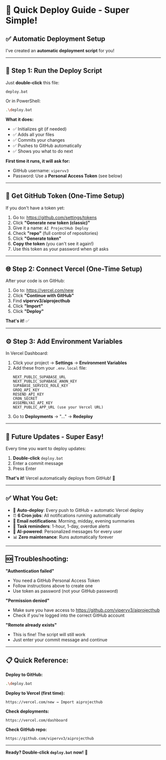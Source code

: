 # 🚀 Quick Deploy Guide - Super Simple!

## ✅ Automatic Deployment Setup

I've created an **automatic deployment script** for you!

---

## 📝 **Step 1: Run the Deploy Script**

Just **double-click** this file:
```
deploy.bat
```

Or in PowerShell:
```bash
.\deploy.bat
```

**What it does:**
- ✅ Initializes git (if needed)
- ✅ Adds all your files
- ✅ Commits your changes
- ✅ Pushes to GitHub automatically
- ✅ Shows you what to do next

**First time it runs, it will ask for:**
- GitHub username: `vipervv3`
- Password: Use a **Personal Access Token** (see below)

---

## 🔑 **Get GitHub Token (One-Time Setup)**

If you don't have a token yet:

1. Go to: https://github.com/settings/tokens
2. Click **"Generate new token (classic)"**
3. Give it a name: `AI ProjectHub Deploy`
4. Check **"repo"** (full control of repositories)
5. Click **"Generate token"**
6. **Copy the token** (you can't see it again!)
7. Use this token as your password when git asks

---

## 🌐 **Step 2: Connect Vercel (One-Time Setup)**

After your code is on GitHub:

1. Go to: https://vercel.com/new
2. Click **"Continue with GitHub"**
3. Find **vipervv3/aiprojecthub**
4. Click **"Import"**
5. Click **"Deploy"**

**That's it!** ✅

---

## ⚙️ **Step 3: Add Environment Variables**

In Vercel Dashboard:

1. Click your project → **Settings** → **Environment Variables**
2. Add these from your `.env.local` file:
   ```
   NEXT_PUBLIC_SUPABASE_URL
   NEXT_PUBLIC_SUPABASE_ANON_KEY
   SUPABASE_SERVICE_ROLE_KEY
   GROQ_API_KEY
   RESEND_API_KEY
   CRON_SECRET
   ASSEMBLYAI_API_KEY
   NEXT_PUBLIC_APP_URL (use your Vercel URL)
   ```
3. Go to **Deployments** → "..." → **Redeploy**

---

## 🎉 **Future Updates - Super Easy!**

Every time you want to deploy updates:

1. **Double-click** `deploy.bat`
2. Enter a commit message
3. Press Enter

**That's it!** Vercel automatically deploys from GitHub! 🚀

---

## ✅ **What You Get:**

- 🔄 **Auto-deploy**: Every push to GitHub = automatic Vercel deploy
- ⏰ **6 Cron jobs**: All notifications running automatically
- 📧 **Email notifications**: Morning, midday, evening summaries
- 🔔 **Task reminders**: 1-hour, 1-day, overdue alerts
- 🤖 **AI-powered**: Personalized messages for every user
- 📊 **Zero maintenance**: Runs automatically forever

---

## 🆘 **Troubleshooting:**

**"Authentication failed"**
- You need a GitHub Personal Access Token
- Follow instructions above to create one
- Use token as password (not your GitHub password)

**"Permission denied"**
- Make sure you have access to https://github.com/vipervv3/aiprojecthub
- Check if you're logged into the correct GitHub account

**"Remote already exists"**
- This is fine! The script will still work
- Just enter your commit message and continue

---

## 📋 **Quick Reference:**

**Deploy to GitHub:**
```bash
.\deploy.bat
```

**Deploy to Vercel (first time):**
```
https://vercel.com/new → Import aiprojecthub
```

**Check deployments:**
```
https://vercel.com/dashboard
```

**Check GitHub repo:**
```
https://github.com/vipervv3/aiprojecthub
```

---

**Ready? Double-click `deploy.bat` now!** 🚀

